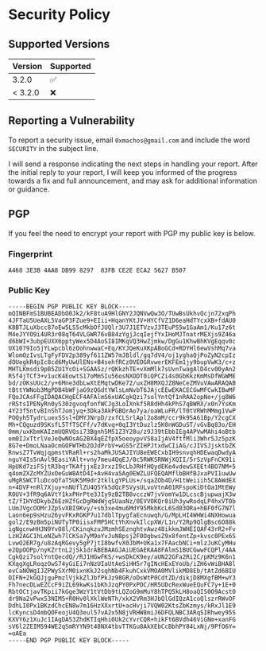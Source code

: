 # Security Policy

## Supported Versions

| Version   | Supported            |
| --------- | -------------------- |
| 3.2.0     | :white_check_mark:   |
| < 3.2.0   | :x:                  |

## Reporting a Vulnerability

To report a security issue, email `0xmachos@gmail.com` and include the word `SECURITY` in the subject line.

I will send a response indicating the next steps in handling your report. After the initial reply to your report, I will keep you informed of the progress towards a fix and full announcement, and may ask for additional information or guidance.

## PGP

If you feel the need to encrypt your report with PGP my public key is below. 

### Fingerprint

```
A468 3E3B 4AA8 DB99 8297  83FB CE2E ECA2 5627 B507
```

### Public Key

```
-----BEGIN PGP PUBLIC KEY BLOCK-----
mQINBFmS1BUBEADbO0Jk2/kF8tuA9HlGNY2JQNVwQw3O/TUwBsUkhvQcjn72xqPh
4JFTaU5UeAXL5VaGP3FZue9+EIii+HqanYKtJV+HYCfVZ1D6eaHdTYcxXB+fdAU0
K8BTJLuXbcc87oEw5LS5cMkbOfJUQlr3U7J1ETVzvJ3TEuPS5w1GaAm1/Ku17z6t
M4eJYYO9i4UR3r08qT64VLGWR76vB84zYgjJcqIejfYxIHoMJTnatrMEXjs9Z46a
d6bWI+3ubpEUXX6pptyWex5D4AoSI8IMKqVQ3HwZjmkw/DgGu1KhwBhKVgEqqv0c
UX1079Io5jYLwpcbl6zOohnwwaC+Eq/KYJQeKuXKpABoGCd+RDYHl6ewVshMq7va
WlomOzIvsLTgFyFDV2p389yf611ZW57mJBldl/gq7dV4/oj1yghaQjPoZyN2cpIz
dOUegkR4pIc8cd6MyUwUlENs+B4sehfRCz0VEOGRvwerEKFEm1jy9bupVwK3/c+z
MHTLKmsdi9pB5ZU1YcOi+SGAASz/rQKkzhTE+vXmMlk7sUvnTwagAlD4cv00yAn2
RSf4jTCf3+v1ucK4EowtS17oMmSIu56osNXODT0iQPCZi4s0GbKkzKmMsDfWGWME
bd/zOKsUUc2/y+6Mne3dbLwXtEMqtwDKe72/uxZH8MXQJZ8NeCeZMVuVAwARAQAB
tBttYWNob3MgPDB4bWFjaG9zQGdtYWlsLmNvbT6JAjcEEwEKACECGwMFCwkIBwMF
FQoJCAsFFgIDAQACHgECF4AFAlmS6xUACgkQzi7solYntQf1nRAA2opNo+/jg8W6
rRStsIPENyRn0yS30zgvoqfonfWCJg3LoIXnkf5R8dHh4kPhS7qBWRX/x0n7YsKm
4Y23f5ntvBInShTJomjyq+3Dka3AkPGBQrAo7ya/oaWLuFR/lT0tVRWhMMmg1VwP
POQyh5TydrLuexSSsl+DMYJNrpD/zxfCLSrlApl2o8mM/ccr9k95A61Bp/Y2cgCX
Mh+CQguzd9SKsfL5TfTSCFf/v7dKvq+0qI3YtDuzlz5K0nWGDuST/vGvBq83o/EH
0mm/uxKbmKAIzmUQRVQsi73Bgnh5M51Z3Y28u/z9J39tEbbIEg4APVwMAhi4oBtb
em0IJxTtrlVeJeQwNOsAG2BX4qEZfpX5oeoypvVS8aIjAV4ftfMli3Whr5Jz5pzK
8G7e+DmoLNaaOcmGOFWTHb2OJdPrbV+wGS5rZIHPJtxdwCIiAG/cJIVSJjsktbZK
RnwsZ7TvWqjqpmstVRaRl+rs2haMkJUSAJIYU8eEWECxbIH9snvqhHDEwaqDwdyA
nguY4Is5nAvl9EasiYAlt+vny7meu4QqEJ/0c5RWKSRNWjXQII/5rSzVpFnCK91i
HpUKd7ziFSjtR3bqrTKAfjjxEz3rxzI9cLbJRHfHQydEKe4vdewSXEEt4BO7NM+5
q4omZXZcMYZUxOeGuW8AtD4I+AvH4va5Ag0EWZLUFQEQAMflbBHfBJxaPVI1uwUw
uMgRSWCTluDcoQfaT5UK5M9dr2tklLgYPLUs+/sqaZOb4D/H1tWeiiih5C8AWdEX
n+4DVF+nRl7Xjuy+nNUflZU4Q5Yk5dQcFSVysULvoVtnA01RFspoKiDtOa1MtEWy
R0UV+3fR9q6AVtY1kxPHrPte3JIy9zB2TB8vcczW7jvVomYw1DLcscBjupwajX3w
tZ/fIHYdDkybZ6EzHZfGcDgRWdWjqSUaaNz/0EVVOKQr8iUh3ywRodqLP4hxVT0b
LUmJVgcOOMrJZpSvXBI9Kvy/+sb3xe4mu6MdY95MkbKcL6Sd03ORa+hBF0fG7N7l
Laon6ep9sHzu26yvFKxRGKP7u17dblTpygfaEcnuwqh/G/MpLHI4WHWi4NXHowua
gol2/E9zBm5piNUTyTP0iisxFMP5HCtYhXnvkIlcpXW/L1n/Y2Rp9QlgBsc6O88k
igNgcnwHHJN9YvO8l/CKinqkzuJMzmhSEznghtvAwz48ikkmJWHEIQAF43rR2+Fv
LzH2AGC1hLeNZwh7lCKSa7yM9oYvJuN8psj2F0OgbwsZ9x8fentZp+kvsc0PEx6S
LvwO2ER7g/u8zAqRGevy5gP7jtI8bwfvX0JbM+UKa1x7FAacbNCi+mlzJuKCyMHu
e2QpOOPp/nyKZrtnL2jSk1drABEBAAGJAiUEGAEKAA8FAlmS1BUCGwwFCQPl/4AA
CgkQzi7solYntQecdQ//RJ1HGwFKS/+wsDkCK9ey/aUN22GFa2Ri2C/pKMz9K6n1
KXqgXgLRoqzOwS74yGiEi7nNzUIaUtAeSiHH5r7gINcHExEYoUb/iZH6vWiBHA8l
evCaNOWgIJZPWySXrM0ixnKkJ2sqhNb4FkuhCxkVMOA0MVlikMD8Eb/tAtZd6BIU
OIFN+2kGQJjguPmzlVjkkZlJbfPkJz98GR/oDsWtP0CdtZD/dikjD8MXgfBM+wY3
Fh7necDLwEZCcF9iZL69kwKs1bKhJzqPY0PxPOC/HR5UDcRexWueEQuFC7y+1E+0
RbtOCtjavTKpii7kGge3WzY1tVtDb9tLQZoG9mMuY8hTPQ5kLH8oaQIS0O9AcstO
dr9Na2vPwx53NIM5+R0Hv0lXklWeNTh/xkX2VRm3HJbQlGdIQzA1coQlszrRWvOF
DdhLI0Px1BKzdChcEN8w7m16HzXXxrtU+acHvji7VQW02KtsZbKzmys/kRxJl1E9
lcKyncsD4mbQOFeojU4Q3eul57vA2x5N8jVRHW8miJ6DFQLNBC3ARqSIRhwey95S
KXVY6z1XuJc1IAgDA53ZhdKTIqHhi0Uk2cYvrCQR+hikFt6BVdh46ViGNm+xanFG
sV6l2ZEIM594WE2qSmRYYN9t48NX4tbvTTKGu8AkXEbCcBbhPY84LxNj/9PfO6Y=
=oAEa
-----END PGP PUBLIC KEY BLOCK-----
```

